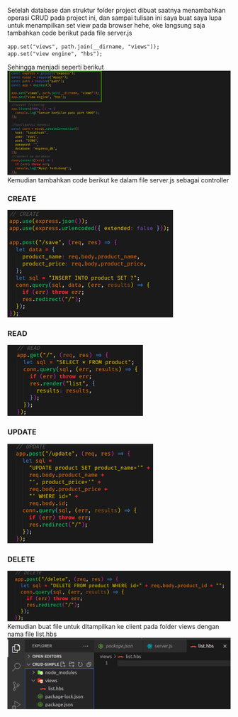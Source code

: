 Setelah database dan struktur folder project dibuat saatnya menambahkan operasi CRUD pada project ini, dan sampai tulisan ini saya buat saya lupa untuk menampilkan set view pada browser hehe, oke langsung saja tambahkan code berikut pada file server.js

``` const path = require("path");
app.set("views", path.join(__dirname, "views"));
app.set("view engine", "hbs"); 
```
Sehingga menjadi seperti berikut <br>
![](https://github.com/Bahrul-Rozak/Belajar-Node-JS/blob/main/08_CRUD_Operation/image/add%20set%20view.png) <br>
Kemudian tambahkan code berikut ke dalam file server.js sebagai controller
### CREATE
![](https://github.com/Bahrul-Rozak/Belajar-Node-JS/blob/main/08_CRUD_Operation/image/CREATE.png)
### READ
![](https://github.com/Bahrul-Rozak/Belajar-Node-JS/blob/main/08_CRUD_Operation/image/READ.png)
### UPDATE
![](https://github.com/Bahrul-Rozak/Belajar-Node-JS/blob/main/08_CRUD_Operation/image/UPDATE.png)
### DELETE
![](https://github.com/Bahrul-Rozak/Belajar-Node-JS/blob/main/08_CRUD_Operation/image/DELETE.png) <br>
Kemudian buat file untuk ditampilkan ke client pada folder views dengan nama file list.hbs
![](https://github.com/Bahrul-Rozak/Belajar-Node-JS/blob/main/08_CRUD_Operation/image/views.png)
